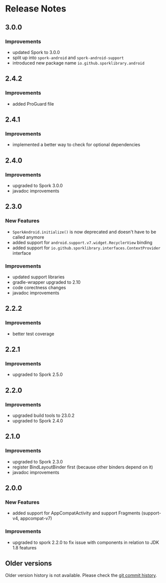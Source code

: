 # Release Notes

## 3.0.0

### Improvements

- updated Spork to 3.0.0
- split up into `spork-android` and `spork-android-support`
- introduced new package name `io.github.sporklibrary.android`

## 2.4.2

### Improvements

- added ProGuard file

## 2.4.1

### Improvements

- implemented a better way to check for optional dependencies

## 2.4.0

### Improvements

- upgraded to Spork 3.0.0
- javadoc improvements

## 2.3.0

### New Features

- `SporkAndroid.initialize()` is now deprecated and doesn't have to be called anymore
- added support for `android.support.v7.widget.RecyclerView` binding
- added support for `io.github.sporklibrary.interfaces.ContextProvider` interface

### Improvements

- updated support libraries
- gradle-wrapper upgraded to 2.10
- code corectness changes
- javadoc improvements

## 2.2.2

### Improvements

- better test coverage

## 2.2.1

### Improvements

- upgraded to Spork 2.5.0

## 2.2.0

### Improvements

- upgraded build tools to 23.0.2
- upgraded to Spork 2.4.0

## 2.1.0

### Improvements

- upgraded to Spork 2.3.0
- register BindLayoutBinder first (because other binders depend on it)
- javadoc improvements

## 2.0.0

### New Features

- added support for AppCompatActivity and support Fragments (support-v4, appcompat-v7)

### Improvements

- upgraded to spork 2.2.0 to fix issue with components in relation to JDK 1.8 features

## Older versions

Older version history is not available. Please check the [git commit history](https://github.com/SporkLibrary/Spork-Android/commits/master).
